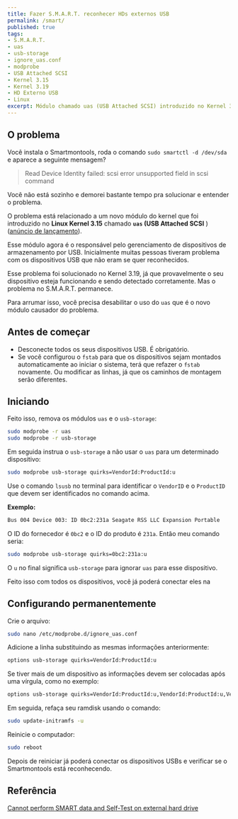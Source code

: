 ```yaml
---
title: Fazer S.M.A.R.T. reconhecer HDs externos USB
permalink: /smart/
published: true
tags:
- S.M.A.R.T.
- uas
- usb-storage
- ignore_uas.conf
- modprobe
- USB Attached SCSI
- Kernel 3.15
- Kernel 3.19
- HD Externo USB
- Linux
excerpt: Módulo chamado uas (USB Attached SCSI) introduzido no Kernel 3.15 impede certos HDs externos de serem verificados pelo S.M.A.R.T.
---
```

## O problema

Você instala o Smartmontools, roda o comando `sudo smartctl -d /dev/sda` e aparece a seguinte mensagem?

> Read Device Identity failed: scsi error unsupported field in scsi command

Você não está sozinho e demorei bastante tempo pra solucionar e entender o problema.

O problema está relacionado a um novo módulo do kernel que foi introduzido no **Linux Kernel 3.15** chamado **`uas` (USB Attached SCSI** ) ([anúncio de lançamento](https://www.phoronix.com/scan.php?page=news_item&px=MTcyMTk)).

Esse módulo agora é o responsável pelo gerenciamento de dispositivos de armazenamento por USB. Inicialmente muitas pessoas tiveram problema com os dispositivos USB que não eram se quer reconhecidos.

Esse problema foi solucionado no Kernel 3.19, já que provavelmente o seu dispositivo esteja funcionando e sendo detectado corretamente. Mas o problema no S.M.A.R.T. permanece.

Para arrumar isso, você precisa desabilitar o uso do `uas` que é o novo módulo causador do problema.



## Antes de começar 

- Desconecte todos os seus dispositivos USB. É obrigatório.
- Se você configurou o `fstab` para que os dispositivos sejam montados automaticamente ao iniciar o sistema, terá que refazer o `fstab` novamente. Ou modificar as linhas, já que os caminhos de montagem serão diferentes.



## Iniciando

Feito isso, remova os módulos `uas` e o `usb-storage`:

```sh
sudo modprobe -r uas
sudo modprobe -r usb-storage
```

Em seguida instrua o `usb-storage` a não usar o `uas` para um determinado dispositivo:

```sh
sudo modprobe usb-storage quirks=VendorId:ProductId:u
```

Use o comando `lsusb` no terminal para identificar o `VendorID` e o `ProductID` que devem ser identificados no comando acima. 

**Exemplo:**

```sh
Bus 004 Device 003: ID 0bc2:231a Seagate RSS LLC Expansion Portable
```

O ID do fornecedor é `0bc2` e o ID do produto é `231a`. Então meu comando seria:

```sh
sudo modprobe usb-storage quirks=0bc2:231a:u
```

O `u` no final significa `usb-storage` para ignorar `uas` para esse dispositivo.

Feito isso com todos os dispositivos, você já poderá conectar eles na



## Configurando permanentemente

Crie o arquivo:

```sh
sudo nano /etc/modprobe.d/ignore_uas.conf
```

Adicione a linha substituindo as mesmas informações anteriormente:

```sh
options usb-storage quirks=VendorId:ProductId:u
```

Se tiver mais de um dispositivo as informações devem ser colocadas após uma vírgula, como no exemplo:

```sh
options usb-storage quirks=VendorId:ProductId:u,VendorId:ProductId:u,VendorId:ProductId:u
```

Em seguida, refaça seu ramdisk usando o comando:

```sh
sudo update-initramfs -u
```

Reinicie o computador:

```sh
sudo reboot
```

Depois de reiniciar já poderá conectar os dispositivos USBs e verificar se o Smartmontools está reconhecendo.



## Referência 
[Cannot perform SMART data and Self-Test on external hard drive](https://askubuntu.com/questions/637450/cannot-perform-smart-data-and-self-test-on-external-hard-drive/692892#692892)